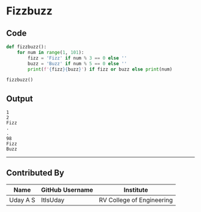 # Fizzbuzz

## Code

```python
def fizzbuzz():
    for num in range(1, 101):
        fizz = 'Fizz' if num % 3 == 0 else ''
        buzz = 'Buzz' if num % 5 == 0 else ''
        print(f'{fizz}{buzz}') if fizz or buzz else print(num)

fizzbuzz()
```

## Output

```
1
2
Fizz
.
.
98
Fizz
Buzz
```

---

## Contributed By

| Name | GitHub Username | Institute |
| --- | --- | --- |
| Uday A S | ItIsUday | RV College of Engineering |

